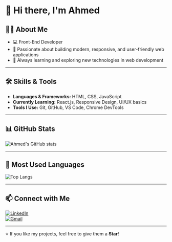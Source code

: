 # 👋 Hi there, I'm Ahmed

## 👨‍💻 About Me
- 💻 Front-End Developer  
- 🚀 Passionate about building modern, responsive, and user-friendly web applications  
- 🌱 Always learning and exploring new technologies in web development  

---

## 🛠️ Skills & Tools
- **Languages & Frameworks:** HTML, CSS, JavaScript  
- **Currently Learning:** React.js, Responsive Design, UI/UX basics  
- **Tools I Use:** Git, GitHub, VS Code, Chrome DevTools  

---

## 📊 GitHub Stats
![Ahmed's GitHub stats](https://github-readme-stats.vercel.app/api?username=Ahmed404Mo&show_icons=true&theme=radical)

---

## 🚀 Most Used Languages
![Top Langs](https://github-readme-stats.vercel.app/api/top-langs/?username=Ahmed404Mo&layout=compact&theme=radical)

---

## 📫 Connect with Me
[![LinkedIn](https://img.shields.io/badge/LinkedIn-blue?style=flat&logo=linkedin)](https://linkedin.com/in/username)  
[![Gmail](https://img.shields.io/badge/Gmail-red?style=flat&logo=gmail&logoColor=white)](mailto:youremail@gmail.com)  

---
⭐ If you like my projects, feel free to give them a **Star**!
